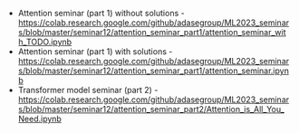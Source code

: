 * Attention seminar (part 1) without solutions - https://colab.research.google.com/github/adasegroup/ML2023_seminars/blob/master/seminar12/attention_seminar_part1/attention_seminar_with_TODO.ipynb
* Attention seminar (part 1) with solutions - https://colab.research.google.com/github/adasegroup/ML2023_seminars/blob/master/seminar12/attention_seminar_part1/attention_seminar.ipynb
* Transformer model seminar (part 2) - https://colab.research.google.com/github/adasegroup/ML2023_seminars/blob/master/seminar12/attention_seminar_part2/Attention_is_All_You_Need.ipynb
